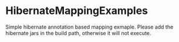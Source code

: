 # HibernateMappingExamples

  Simple hibernate annotation based mapping exmaple. Please add the hibernate jars in the build path, otherwise it will not execute. 
